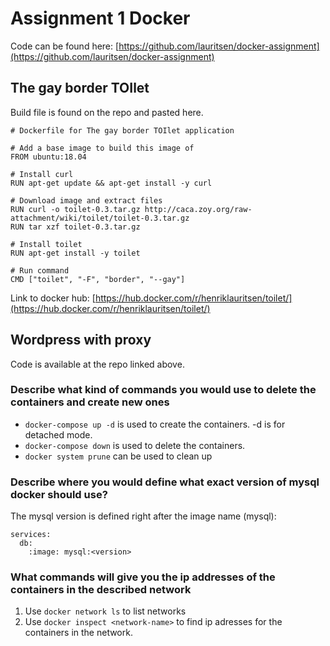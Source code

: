 # Assignment 1 Docker 

Code can be found here: [https://github.com/lauritsen/docker-assignment](https://github.com/lauritsen/docker-assignment)

## The gay border TOIlet

Build file is found on the repo and pasted here.

```
# Dockerfile for The gay border TOIlet application

# Add a base image to build this image of
FROM ubuntu:18.04

# Install curl
RUN apt-get update && apt-get install -y curl

# Download image and extract files
RUN curl -o toilet-0.3.tar.gz http://caca.zoy.org/raw-attachment/wiki/toilet/toilet-0.3.tar.gz
RUN tar xzf toilet-0.3.tar.gz

# Install toilet
RUN apt-get install -y toilet

# Run command
CMD ["toilet", "-F", "border", "--gay"]
```


Link to docker hub: [https://hub.docker.com/r/henriklauritsen/toilet/](https://hub.docker.com/r/henriklauritsen/toilet/)



## Wordpress with proxy

Code is available at the repo linked above.

### Describe what kind of commands you would use to delete the containers and create new ones

* `docker-compose up -d` is used to create the containers. -d is for detached mode.
* `docker-compose down` is used to delete the containers.
* `docker system prune` can be used to clean up

### Describe where you would define what exact version of mysql docker should use?

The mysql version is defined right after the image name (mysql):

```
services:
  db:
    :image: mysql:<version>
```

### What commands will give you the ip addresses of the containers in the described network

1. Use `docker network ls` to list networks
2. Use `docker inspect <network-name>` to find ip adresses for the containers in the network.